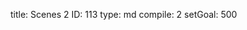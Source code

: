 title:          Scenes 2
ID:             113
type:           md
compile:        2
setGoal:        500


